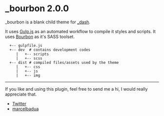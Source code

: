# _bourbon 2.0.0

_bourbon is a blank child theme for [_dash](https://github.com/marcelbadua/_dash).

It uses [Gulp.js](https://gulpjs.com/) as an automated workflow to compile it styles and scripts. It uses [Bourbon](https://www.bourbon.io/) as it's SASS toolset. 



      +-- gulpfile.js
      +-- dev  # contains development codes
         |   +-- scripts
         |   +-- scss
      +-- dist # compiled files/assets used by the theme
         |   +-- css
         |   +-- js
         |   +-- img


---

If you like and using this plugin, feel free to send me a hi, I would really appreciate that.

 - [Twitter](https://twitter.com/marcelbadua)
 - [marcelbadua](http://marcelbadua.com/)
